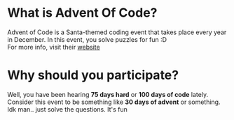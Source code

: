 # What is Advent Of Code?
Advent of Code is a Santa-themed coding event that takes place every year in December. In this event, you solve puzzles for fun :D<br>For more info, visit their [website](https://adventofcode.com/)

# Why should you participate?
Well, you have been hearing **75 days hard** or **100 days of code** lately. Consider this event to be something like **30 days of advent** or something. Idk man.. just solve the questions. It's fun
